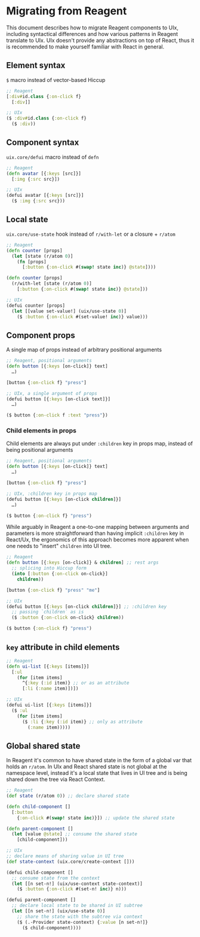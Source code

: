 # Migrating from Reagent

This document describes how to migrate Reagent components to UIx, including syntactical differences and how various patterns in Reagent translate to UIx. UIx doesn't provide any abstractions on top of React, thus it is recommended to make yourself familiar with React in general.

## Element syntax

`$` macro instead of vector-based Hiccup

```clojure
;; Reagent
[:div#id.class {:on-click f}
  [:div]]

;; UIx
($ :div#id.class {:on-click f}
  ($ :div))
```

## Component syntax

`uix.core/defui` macro instead of `defn`

```clojure
;; Reagent
(defn avatar [{:keys [src]}]
  [:img {:src src}])

;; UIx
(defui avatar [{:keys [src]}]
  ($ :img {:src src}))
```

## Local state

`uix.core/use-state` hook instead of `r/with-let` or a closure + `r/atom`

```clojure
;; Reagent
(defn counter [props]
  (let [state (r/atom 0)]
    (fn [props]
      [:button {:on-click #(swap! state inc)} @state])))

(defn counter [props]
  (r/with-let [state (r/atom 0)]
    [:button {:on-click #(swap! state inc)} @state]))

;; UIx
(defui counter [props]
  (let [[value set-value!] (uix/use-state 0)]
    ($ :button {:on-click #(set-value! inc)} value)))
```

## Component props

A single map of props instead of arbitrary positional arguments

```clojure
;; Reagent, positional arguments
(defn button [{:keys [on-click]} text]
  …)

[button {:on-click f} "press"]

;; UIx, a single argument of props
(defui button [{:keys [on-click text]}]
  …)

($ button {:on-click f :text "press"})
```

### Child elements in props

Child elements are always put under `:children` key in props map, instead of being positional arguments

```clojure
;; Reagent, positional arguments
(defn button [{:keys [on-click]} text]
  …)

[button {:on-click f} "press"]

;; UIx, :children key in props map
(defui button [{:keys [on-click children]}]
  …)

($ button {:on-click f} "press")
```

While arguably in Reagent a one-to-one mapping between arguments and parameters is more straightforward than having implicit `:children` key in React/Ux, the ergonomics of this approach becomes more apparent when one needs to "insert" `children` into UI tree.

```clojure
;; Reagent
(defn button [{:keys [on-click]} & children] ;; rest args
  ;; splicing into Hiccup form
  (into [:button {:on-click on-click}]
    children))

[button {:on-click f} "press" "me"]

;; UIx
(defui button [{:keys [on-click children]}] ;; :children key
  ;; passing `children` as is
  ($ :button {:on-click on-click} children))

($ button {:on-click f} "press")
```

## `key` attribute in child elements

```clojure
;; Reagent
(defn ui-list [{:keys [items]}]
  [:ul
    (for [item items]
      ^{:key (:id item)} ;; or as an attribute
      [:li (:name item)])])

;; UIx
(defui ui-list [{:keys [items]}]
  ($ :ul
    (for [item items]
      ($ :li {:key (:id item)} ;; only as attribute
        (:name item)))))
```

## Global shared state

In Reagent it's common to have shared state in the form of a global var that holds an `r/atom`. In UIx and React shared state is not global at the namespace level, instead it's a local state that lives in UI tree and is being shared down the tree via React Context.

```clojure
;; Reagent
(def state (r/atom 0)) ;; declare shared state

(defn child-component []
  [:button
    {:on-click #(swap! state inc)}]) ;; update the shared state

(defn parent-component []
  (let [value @state] ;; consume the shared state
    [child-component]))

;; UIx
;; declare means of sharing value in UI tree
(def state-context (uix.core/create-context []))

(defui child-component []
  ;; consume state from the context
  (let [[n set-n!] (uix/use-context state-context)]
    ($ :button {:on-click #(set-n! inc)} n)))

(defui parent-component []
  ;; declare local state to be shared in UI subtree
  (let [[n set-n!] (uix/use-state 0)]
    ;; share the state with the subtree via context
    ($ (.-Provider state-context) {:value [n set-n!]}
      ($ child-component))))
```
